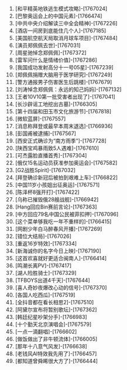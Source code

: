 
1. [和平精英地铁逃生模式攻略]-[1767024]
1. [巴黎奥运会上的中国元素]-[1766474]
1. [中共中央介绍解读三中全会精神]-[1767226]
1. [酒店一间房到底能住几个人]-[1767185]
1. [美国航空航天局取消月球车项目]-[1767484]
1. [演员郑佩佩去世]-[1767031]
1. [周星驰悼念郑佩佩]-[1767372]
1. [雷军问什么是情绪价值]-[1767286]
1. [我国成功发射高分十一号05星]-[1767239]
1. [郑佩佩捐赠大脑用于医学研究]-[1767249]
1. [警方通报男子伤害医生后跳楼]-[1767679]
1. [刘涛悼念郑佩佩：永远的知己妈妈]-[1767132]
1. [王者10V10第一批受害者出现了]-[1767041]
1. [长沙辟谣工地挖出古墓]-[1766305]
1. [第十四届和田玉市文化旅游节]-[1767818]
1. [微软蓝屏]-[1767557]
1. [消息称拜登或最早本周末退选]-[1766936]
1. [彭国甫被逮捕]-[1767567]
1. [西安正式确诊为“南方雨季”]-[1767728]
1. [陕西宝鸡暴雨致5人遇难]-[1767610]
1. [可杰露脸直播首秀]-[1767304]
1. [俄仅15名运动员获准参加奥运会]-[1767582]
1. [G2战胜Spirit]-[1767032]
1. [拜登确诊新冠后被拍到艰难上车]-[1766822]
1. [中国11岁小孩姐出征奥运]-[1767571]
1. [陈泽杯8强开打]-[1767422]
1. [乌称已摧毁俄28艘战舰]-[1766942]
1. [Hang回应Bin赛前言论]-[1767363]
1. [中方回应79名中国公民被菲扣押]-[1767096]
1. [这个菜单够我吃一年不重样的]-[1766415]
1. [网剧少年白马醉春风开播]-[1767269]
1. [错位大结局]-[1767026]
1. [重返16岁特效]-[1767334]
1. [新海诚你的名字今日上映]-[1767190]
1. [这首欢喜就好更适合闽南人]-[1766414]
1. [鸣潮长离PV]-[1767417]
1. [湖人险胜骑士]-[1767329]
1. [TFBOYS出道4千天]-[1767644]
1. [喜人奇妙夜爆改心动的信号]-[1767370]
1. [各国人吃西瓜]-[1767519]
1. [全抖音都在看长相思2]-[1767510]
1. [阿黛尔宣布将暂别歌坛]-[1767362]
1. [韩廷纪星吵架分手]-[1766983]
1. [十个勤天北京演唱会]-[1767579]
1. [一点一滴翻唱]-[1766602]
1. [做饭做出了非牛顿流体]-[1766005]
1. [那年十八意气风发]-[1766638]
1. [老钱风AI特效我先用了]-[1766457]
1. [都知道曾舜晞很大方了]-[1766444]